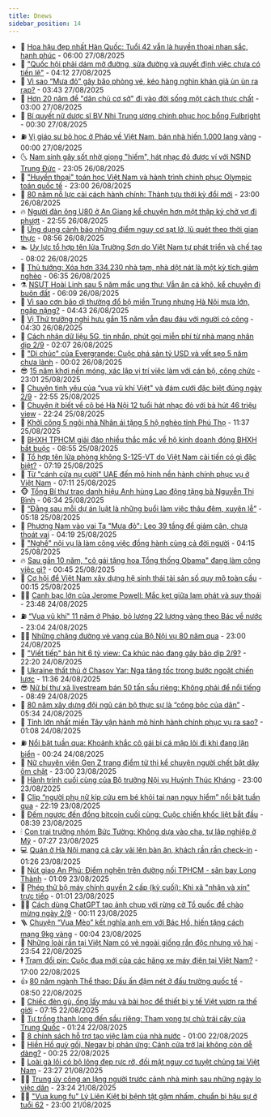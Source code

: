 ```yaml
---
title: Dnews
sidebar_position: 14
---
```


<!-- dantri-dnews:START -->
- 🤠 [Hoa hậu đẹp nhất Hàn Quốc: Tuổi 42 vẫn là huyền thoại nhan sắc, hạnh phúc](https://dantri.com.vn/giai-tri/hoa-hau-dep-nhat-han-quoc-tuoi-42-van-la-huyen-thoai-nhan-sac-hanh-phuc-20250826110907830.htm) - 06:00 27/08/2025
- 🌈 [&quot;Quốc hội phải dám mở đường, sửa đường và quyết định việc chưa có tiền lệ&quot;](https://dantri.com.vn/xa-hoi/quoc-hoi-phai-dam-mo-duong-sua-duong-va-quyet-dinh-viec-chua-co-tien-le-20250827110758291.htm) - 04:12 27/08/2025
- 🐎 [Vì sao “Mưa đỏ” gây bão phòng vé, kéo hàng nghìn khán giả ùn ùn ra rạp?](https://dantri.com.vn/giai-tri/vi-sao-mua-do-gay-bao-phong-ve-keo-hang-nghin-khan-gia-un-un-ra-rap-20250827100638698.htm) - 03:43 27/08/2025
- 👹 [Hơn 20 năm để &quot;dân chủ cơ sở&quot; đi vào đời sống một cách thực chất](https://dantri.com.vn/noi-vu/hon-20-nam-de-dan-chu-co-so-di-vao-doi-song-mot-cach-thuc-chat-20250826152805624.htm) - 03:00 27/08/2025
- 🫶 [Bí quyết nữ dược sĩ BV Nhi Trung ương chinh phục học bổng Fulbright](https://dantri.com.vn/giao-duc/bi-quyet-nu-duoc-si-bv-nhi-trung-uong-chinh-phuc-hoc-bong-fulbright-20250827013130958.htm) - 00:30 27/08/2025
- ⛽️ [Vị giáo sư bỏ học ở Pháp về Việt Nam, bán nhà hiến 1.000 lạng vàng](https://dantri.com.vn/doi-song/vi-giao-su-bo-hoc-o-phap-ve-viet-nam-ban-nha-hien-1000-lang-vang-20250807162328514.htm) - 00:00 27/08/2025
- 🌜 [Nam sinh gây sốt nhờ giọng &quot;hiếm&quot;, hát nhạc đỏ được ví với NSND Trung Đức](https://dantri.com.vn/giai-tri/nam-sinh-gay-sot-nho-giong-hiem-hat-nhac-do-duoc-vi-voi-nsnd-trung-duc-20250823142036845.htm) - 23:05 26/08/2025
- 💪 [&quot;Huyền thoại&quot; toán học Việt Nam và hành trình chinh phục Olympic toán quốc tế](https://dantri.com.vn/giao-duc/huyen-thoai-toan-hoc-viet-nam-va-hanh-trinh-chinh-phuc-olympic-toan-quoc-te-20250826164430094.htm) - 23:00 26/08/2025
- 🎊 [80 năm nỗ lực cải cách hành chính: Thành tựu thời kỳ đổi mới](https://dantri.com.vn/noi-vu/80-nam-no-luc-cai-cach-hanh-chinh-thanh-tuu-thoi-ky-doi-moi-20250825172655203.htm) - 23:00 26/08/2025
- 🔥 [Người đàn ông U80 ở An Giang kể chuyện hơn một thập kỷ chở vợ đi phượt](https://dantri.com.vn/doi-song/nguoi-dan-ong-u80-o-an-giang-ke-chuyen-hon-mot-thap-ky-cho-vo-di-phuot-20250825212607204.htm) - 22:55 26/08/2025
- 👀 [Ứng dụng cảnh báo những điểm nguy cơ sạt lở, lũ quét theo thời gian thực](https://dantri.com.vn/cong-nghe/ung-dung-canh-bao-nhung-diem-nguy-co-sat-lo-lu-quet-theo-thoi-gian-thuc-20250826154329867.htm) - 08:56 26/08/2025
- 🏊 [Uy lực tổ hợp tên lửa Trường Sơn do Việt Nam tự phát triển và chế tạo](https://dantri.com.vn/khoa-hoc/uy-luc-to-hop-ten-lua-truong-son-do-viet-nam-tu-phat-trien-va-che-tao-20250826143711291.htm) - 08:02 26/08/2025
- 🥸 [Thủ tướng: Xóa hơn 334.230 nhà tạm, nhà dột nát là một kỳ tích giảm nghèo](https://dantri.com.vn/xa-hoi/thu-tuong-xoa-hon-334230-nha-tam-nha-dot-nat-la-mot-ky-tich-giam-ngheo-20250826132252286.htm) - 06:35 26/08/2025
- ⚗️ [NSƯT Hoài Linh sau 5 năm mắc ung thư: Vẫn ăn cá khô, kể chuyện đi buôn đất](https://dantri.com.vn/giai-tri/nsut-hoai-linh-sau-5-nam-mac-ung-thu-van-an-ca-kho-ke-chuyen-di-buon-dat-20250826102330526.htm) - 06:09 26/08/2025
- 🐲 [Vì sao cơn bão dị thường đổ bộ miền Trung nhưng Hà Nội mưa lớn, ngập nặng?](https://dantri.com.vn/xa-hoi/vi-sao-con-bao-di-thuong-do-bo-mien-trung-nhung-ha-noi-mua-lon-ngap-nang-20250826112724115.htm) - 04:43 26/08/2025
- 🌁 [Vị Thứ trưởng nghỉ hưu gần 15 năm vẫn đau đáu với người có công](https://dantri.com.vn/noi-vu/vi-thu-truong-nghi-huu-gan-15-nam-van-dau-dau-voi-nguoi-co-cong-20250825202901172.htm) - 04:30 26/08/2025
- 🧐 [Cách nhận dữ liệu 5G, tin nhắn, phút gọi miễn phí từ nhà mạng nhân dịp 2/9](https://dantri.com.vn/cong-nghe/cach-nhan-du-lieu-5g-tin-nhan-phut-goi-mien-phi-tu-nha-mang-nhan-dip-29-20250826035236222.htm) - 02:07 26/08/2025
- 👹 [&quot;Di chúc&quot; của Evergrande: Cuộc phá sản tỷ USD và vết sẹo 5 năm chưa lành](https://dantri.com.vn/kinh-doanh/di-chuc-cua-evergrande-cuoc-pha-san-ty-usd-va-vet-seo-5-nam-chua-lanh-20250825213140877.htm) - 00:02 26/08/2025
- 😎 [15 năm khơi nền móng, xác lập vị trí việc làm với cán bộ, công chức](https://dantri.com.vn/noi-vu/15-nam-khoi-nen-mong-xac-lap-vi-tri-viec-lam-voi-can-bo-cong-chuc-20250823100623850.htm) - 23:01 25/08/2025
- 🤭 [Chuyện tình yêu của “vua vũ khí Việt&quot; và đám cưới đặc biệt đúng ngày 2/9](https://dantri.com.vn/doi-song/chuyen-tinh-yeu-cua-vua-vu-khi-viet-va-dam-cuoi-dac-biet-dung-ngay-29-20250825145003511.htm) - 22:55 25/08/2025
- 🦣 [Chuyện ít biết về cô bé Hà Nội 12 tuổi hát nhạc đỏ với bà hút 46 triệu view](https://dantri.com.vn/giai-tri/chuyen-it-biet-ve-co-be-ha-noi-12-tuoi-hat-nhac-do-voi-ba-hut-46-trieu-view-20250823192008773.htm) - 22:24 25/08/2025
- 🙉 [Khởi công 5 ngôi nhà Nhân ái tặng 5 hộ nghèo tỉnh Phú Thọ](https://dantri.com.vn/tam-long-nhan-ai/khoi-cong-5-ngoi-nha-nhan-ai-tang-5-ho-ngheo-tinh-phu-tho-20250825165026160.htm) - 11:37 25/08/2025
- 🗽 [BHXH TPHCM giải đáp nhiều thắc mắc về hộ kinh doanh đóng BHXH bắt buộc](https://dantri.com.vn/lao-dong-viec-lam/bhxh-tphcm-giai-dap-nhieu-thac-mac-ve-ho-kinh-doanh-dong-bhxh-bat-buoc-20250825005301261.htm) - 08:55 25/08/2025
- 🐻 [Tổ hợp tên lửa phòng không S-125-VT do Việt Nam cải tiến có gì đặc biệt?](https://dantri.com.vn/khoa-hoc/to-hop-ten-lua-phong-khong-s-125-vt-do-viet-nam-cai-tien-co-gi-dac-biet-20250825132125309.htm) - 07:19 25/08/2025
- 🫣 [Từ &quot;cánh cửa nụ cười&quot; UAE đến mô hình nền hành chính phục vụ ở Việt Nam](https://dantri.com.vn/noi-vu/tu-canh-cua-nu-cuoi-uae-den-mo-hinh-nen-hanh-chinh-phuc-vu-o-viet-nam-20250825101205319.htm) - 07:11 25/08/2025
- 🐵 [Tổng Bí thư trao danh hiệu Anh hùng Lao động tặng bà Nguyễn Thị Bình](https://dantri.com.vn/xa-hoi/tong-bi-thu-trao-danh-hieu-anh-hung-lao-dong-tang-ba-nguyen-thi-binh-20250825130818697.htm) - 06:34 25/08/2025
- 🥷 [“Đằng sau mỗi dự án luật là những buổi làm việc thâu đêm, xuyên lễ”](https://dantri.com.vn/xa-hoi/dang-sau-moi-du-an-luat-la-nhung-buoi-lam-viec-thau-dem-xuyen-le-20250825112232787.htm) - 05:18 25/08/2025
- 🐻 [Phương Nam vào vai Tạ &quot;Mưa đỏ&quot;: Leo 39 tầng để giảm cân, chưa thoát vai](https://dantri.com.vn/giai-tri/phuong-nam-vao-vai-ta-mua-do-leo-39-tang-de-giam-can-chua-thoat-vai-20250825020545063.htm) - 04:19 25/08/2025
- 🥸 [&quot;Nghề&quot; nội vụ là làm công việc đồng hành cùng cả đời người](https://dantri.com.vn/noi-vu/nghe-noi-vu-la-lam-cong-viec-dong-hanh-cung-ca-doi-nguoi-20250816220902707.htm) - 04:15 25/08/2025
- 🔥 [Sau gần 10 năm, &quot;cô gái tặng hoa Tổng thống Obama&quot; đang làm công việc gì?](https://dantri.com.vn/lao-dong-viec-lam/sau-gan-10-nam-co-gai-tang-hoa-tong-thong-obama-dang-lam-cong-viec-gi-20250824140838571.htm) - 00:45 25/08/2025
- 🥰 [Cơ hội để Việt Nam xây dựng hệ sinh thái tài sản số quy mô toàn cầu](https://dantri.com.vn/cong-nghe/co-hoi-de-viet-nam-xay-dung-he-sinh-thai-tai-san-so-quy-mo-toan-cau-20250824130248279.htm) - 00:15 25/08/2025
- 👨‍🏫 [Canh bạc lớn của Jerome Powell: Mắc kẹt giữa lạm phát và suy thoái](https://dantri.com.vn/kinh-doanh/canh-bac-lon-cua-jerome-powell-mac-ket-giua-lam-phat-va-suy-thoai-20250824220914749.htm) - 23:48 24/08/2025
- ⛽️ [“Vua vũ khí&quot; 11 năm ở Pháp, bỏ lương 22 lượng vàng theo Bác về nước](https://dantri.com.vn/doi-song/vua-vu-khi-11-nam-o-phap-bo-luong-22-luong-vang-theo-bac-ve-nuoc-20250823234026712.htm) - 23:04 24/08/2025
- 🧑‍💻 [Những chặng đường vẻ vang của Bộ Nội vụ 80 năm qua](https://dantri.com.vn/noi-vu/nhung-chang-duong-ve-vang-cua-bo-noi-vu-80-nam-qua-20250821072745758.htm) - 23:00 24/08/2025
- 💪 [&quot;Viết tiếp&quot; bản hit 6 tỷ view: Ca khúc nào đang gây bão dịp 2/9?](https://dantri.com.vn/giai-tri/viet-tiep-ban-hit-6-ty-view-ca-khuc-nao-dang-gay-bao-dip-29-20250817015322316.htm) - 22:20 24/08/2025
- 🔭 [Ukraine thất thủ ở Chasov Yar: Nga tăng tốc trong bước ngoặt chiến lược](https://dantri.com.vn/the-gioi/ukraine-that-thu-o-chasov-yar-nga-tang-toc-trong-buoc-ngoat-chien-luoc-20250803122045726.htm) - 11:36 24/08/2025
- 😎 [Nữ bí thư xã livestream bán 50 tấn sầu riêng: Không phải để nổi tiếng](https://dantri.com.vn/noi-vu/nu-bi-thu-xa-livestream-ban-50-tan-sau-rieng-khong-phai-de-noi-tieng-20250824145032605.htm) - 08:49 24/08/2025
- 🦩 [80 năm xây dựng đội ngũ cán bộ thực sự là “công bộc của dân”](https://dantri.com.vn/noi-vu/80-nam-xay-dung-doi-ngu-can-bo-thuc-su-la-cong-boc-cua-dan-20250823124828851.htm) - 05:34 24/08/2025
- 🐻 [Tỉnh lớn nhất miền Tây vận hành mô hình hành chính phục vụ ra sao?](https://dantri.com.vn/noi-vu/tinh-lon-nhat-mien-tay-van-hanh-mo-hinh-hanh-chinh-phuc-vu-ra-sao-20250821182821026.htm) - 01:08 24/08/2025
- ⛽️ [Nổi bật tuần qua: Khoảnh khắc cô gái bị cá mập lôi đi khi đang lặn biển](https://dantri.com.vn/khoa-hoc/noi-bat-tuan-qua-khoanh-khac-co-gai-bi-ca-map-loi-di-khi-dang-lan-bien-20250824061406660.htm) - 00:24 24/08/2025
- 📝 [Nữ chuyên viên Gen Z trang điểm tử thi kể chuyện người chết bật dậy ôm chặt](https://dantri.com.vn/lao-dong-viec-lam/nu-chuyen-vien-gen-z-trang-diem-tu-thi-ke-chuyen-nguoi-chet-bat-day-om-chat-20250822173814563.htm) - 23:00 23/08/2025
- 💯 [Hành trình cuối cùng của Bộ trưởng Nội vụ Huỳnh Thúc Kháng](https://dantri.com.vn/noi-vu/hanh-trinh-cuoi-cung-cua-bo-truong-noi-vu-huynh-thuc-khang-20250818234724714.htm) - 23:00 23/08/2025
- 🤠 [Clip “người phụ nữ kịp cứu em bé khỏi tai nạn nguy hiểm” nổi bật tuần qua](https://dantri.com.vn/cong-nghe/clip-nguoi-phu-nu-kip-cuu-em-be-khoi-tai-nan-nguy-hiem-noi-bat-tuan-qua-20250824033117758.htm) - 22:19 23/08/2025
- 🧐 [Đếm ngược đến đồng bitcoin cuối cùng: Cuộc chiến khốc liệt bắt đầu](https://dantri.com.vn/kinh-doanh/dem-nguoc-den-dong-bitcoin-cuoi-cung-cuoc-chien-khoc-liet-bat-dau-20250823130635738.htm) - 08:39 23/08/2025
- 🕯 [Con trai trưởng nhóm Bức Tường: Không dựa vào cha, tự lập nghiệp ở Mỹ](https://dantri.com.vn/giai-tri/con-trai-truong-nhom-buc-tuong-khong-dua-vao-cha-tu-lap-nghiep-o-my-20250821185500423.htm) - 07:27 23/08/2025
- 💻 [Quán ở Hà Nội mang cả cây vải lên bàn ăn, khách rần rần check-in](https://dantri.com.vn/du-lich/quan-o-ha-noi-mang-ca-cay-vai-len-ban-an-khach-ran-ran-check-in-20250822210416201.htm) - 01:26 23/08/2025
- 🌋 [Nút giao An Phú: Điểm nghẽn trên đường nối TPHCM - sân bay Long Thành](https://dantri.com.vn/xa-hoi/nut-giao-an-phu-diem-nghen-tren-duong-noi-tphcm-san-bay-long-thanh-20250822165455669.htm) - 01:09 23/08/2025
- 🤖 [Phép thử bộ máy chính quyền 2 cấp &lpar;kỳ cuối&rpar;: Khi xã &quot;nhận và xin&quot; trực tiếp](https://dantri.com.vn/noi-vu/phep-thu-bo-may-chinh-quyen-2-cap-ky-cuoi-khi-xa-nhan-va-xin-truc-tiep-20250823073237702.htm) - 01:01 23/08/2025
- 🧑‍💻 [Cách dùng ChatGPT tạo ảnh chụp với rừng cờ Tổ quốc để chào mừng ngày 2/9](https://dantri.com.vn/cong-nghe/cach-dung-chatgpt-tao-anh-chup-voi-rung-co-to-quoc-de-chao-mung-ngay-29-20250823032515820.htm) - 00:11 23/08/2025
- 🪜 [Chuyện “Vua Mèo” kết nghĩa anh em với Bác Hồ, hiến tặng cách mạng 9kg vàng](https://dantri.com.vn/doi-song/chuyen-vua-meo-ket-nghia-anh-em-voi-bac-ho-hien-tang-cach-mang-9kg-vang-20250810103335954.htm) - 00:04 23/08/2025
- 🚀 [Những loài rắn tại Việt Nam có vẻ ngoài giống rắn độc nhưng vô hại](https://dantri.com.vn/khoa-hoc/nhung-loai-ran-tai-viet-nam-co-ve-ngoai-giong-ran-doc-nhung-vo-hai-20250823043807893.htm) - 23:54 22/08/2025
- 🕴 [Trạm đổi pin: Cuộc đua mới của các hãng xe máy điện tại Việt Nam?](https://dantri.com.vn/o-to-xe-may/tram-doi-pin-cuoc-dua-moi-cua-cac-hang-xe-may-dien-tai-viet-nam-20250822155338620.htm) - 17:00 22/08/2025
- 👍 [80 năm ngành Thể thao: Dấu ấn đậm nét ở đấu trường quốc tế](https://dantri.com.vn/the-thao/80-nam-nganh-the-thao-dau-an-dam-net-o-dau-truong-quoc-te-20250821234358609.htm) - 08:50 22/08/2025
- 🥳 [Chiếc đèn gù, ống lấy máu và bài học để thiết bị y tế Việt vươn ra thế giới](https://dantri.com.vn/suc-khoe/chiec-den-gu-ong-lay-mau-va-bai-hoc-de-thiet-bi-y-te-viet-vuon-ra-the-gioi-20250821145701272.htm) - 07:15 22/08/2025
- 🥳 [Tự trồng thanh long đến sầu riêng: Tham vọng tự chủ trái cây của Trung Quốc](https://dantri.com.vn/kinh-doanh/tu-trong-thanh-long-den-sau-rieng-tham-vong-tu-chu-trai-cay-cua-trung-quoc-20250818005718684.htm) - 01:24 22/08/2025
- 🦩 [8 chính sách hỗ trợ tạo việc làm của nhà nước](https://dantri.com.vn/lao-dong-viec-lam/8-chinh-sach-ho-tro-tao-viec-lam-cua-nha-nuoc-20250820131341953.htm) - 01:00 22/08/2025
- 🗽 [Hiền Hồ quỳ gối, Negav bị phản ứng: Cánh cửa trở lại không còn dễ dàng?](https://dantri.com.vn/giai-tri/hien-ho-quy-goi-negav-bi-phan-ung-canh-cua-tro-lai-khong-con-de-dang-20250819211212265.htm) - 00:25 22/08/2025
- 🤖 [Loài gà lôi có bộ lông đẹp rực rỡ, đối mặt nguy cơ tuyệt chủng tại Việt Nam](https://dantri.com.vn/khoa-hoc/loai-ga-loi-co-bo-long-dep-ruc-ro-doi-mat-nguy-co-tuyet-chung-tai-viet-nam-20250822021100976.htm) - 23:27 21/08/2025
- 🧑‍🏫 [Trung úy công an lặng người trước cảnh nhà mình sau những ngày lo việc dân](https://dantri.com.vn/xa-hoi/trung-uy-cong-an-lang-nguoi-truoc-canh-nha-minh-sau-nhung-ngay-lo-viec-dan-20250821170011358.htm) - 23:24 21/08/2025
- 👨‍🏫 [&quot;Vua kung fu&quot; Lý Liên Kiệt bị bệnh tật gặm nhấm, chuẩn bị hậu sự ở tuổi 62](https://dantri.com.vn/giai-tri/vua-kung-fu-ly-lien-kiet-bi-benh-tat-gam-nham-chuan-bi-hau-su-o-tuoi-62-20250820180227466.htm) - 23:00 21/08/2025<!-- dantri-dnews:END -->
